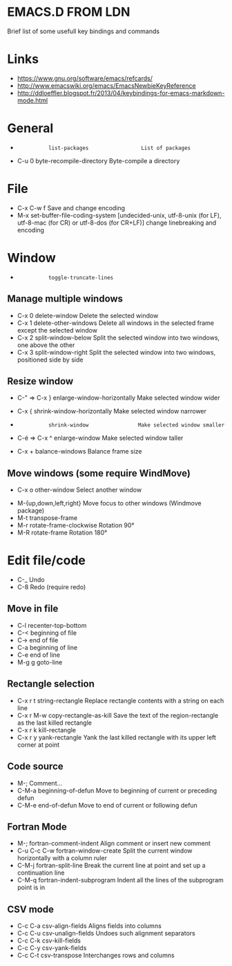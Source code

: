 EMACS.D FROM LDN
================

Brief list of some usefull key bindings and commands

# Links
* https://www.gnu.org/software/emacs/refcards/
* http://www.emacswiki.org/emacs/EmacsNewbieKeyReference
* http://ddloeffler.blogspot.fr/2013/04/keybindings-for-emacs-markdown-mode.html

# General
*               list-packages                 List of packages
* C-u 0         byte-recompile-directory      Byte-compile a directory

# File
* C-x C-w f                                   Save and change encoding
* M-x set-buffer-file-coding-system [undecided-unix, utf-8-unix (for LF), utf-8-mac (for CR) or utf-8-dos (for CR+LF)]         change linebreaking and encoding

# Window
*               toggle-truncate-lines

## Manage multiple windows
* C-x 0         delete-window         Delete the selected window
* C-x 1         delete-other-windows  Delete all windows in the selected frame except the selected window
* C-x 2         split-window-below    Split the selected window into two windows, one above the other
* C-x 3         split-window-right    Split the selected window into two windows, positioned side by side

## Resize window
+ C-" => C-x }  enlarge-window-horizontally  Make selected window wider
* C-x {         shrink-window-horizontally   Make selected window narrower
*               shrink-window                Make selected window smaller
+ C-é => C-x ^  enlarge-window               Make selected window taller
* C-x +         balance-windows              Balance frame size

## Move windows (some require WindMove)
* C-x o         other-window               Select another window
+ M-{up,down,left,right}                   Move focus to other windows (Windmove package)
+ M-t           transpose-frame
+ M-r           rotate-frame-clockwise     Rotation 90°
+ M-R           rotate-frame               Rotation 180°

# Edit file/code
* C-_                                      Undo
* C-8                                      Redo (require redo)

## Move in file
* C-l           recenter-top-bottom
* C-<           beginning of file
* C->           end of file
* C-a           beginning of line
* C-e           end of line
* M-g g         goto-line

## Rectangle selection
* C-x r t       string-rectangle           Replace rectangle contents with a string on each line
* C-x r M-w     copy-rectangle-as-kill     Save the text of the region-rectangle as the last killed rectangle
* C-x r k       kill-rectangle
* C-x r y       yank-rectangle             Yank the last killed rectangle with its upper left corner at point

## Code source
* M-;                                      Comment...
* C-M-a         beginning-of-defun         Move to beginning of current or preceding defun
* C-M-e         end-of-defun               Move to end of current or following defun

## Fortran Mode
* M-;           fortran-comment-indent     Align comment or insert new comment
* C-u C-c C-w   fortran-window-create      Split the current window horizontally with a column ruler
* C-M-j         fortran-split-line         Break the current line at point and set up a continuation line
* C-M-q         fortran-indent-subprogram  Indent all the lines of the subprogram point is in

## CSV mode
* C-c C-a         csv-align-fields       Aligns fields into columns
* C-c C-u         csv-unalign-fields     Undoes such alignment separators
* C-c C-k         csv-kill-fields
* C-c C-y         csv-yank-fields
* C-c C-t         csv-transpose          Interchanges rows and columns
